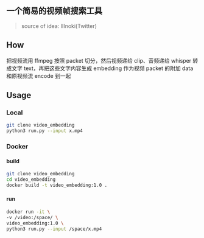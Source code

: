 ## 一个简易的视频帧搜索工具

> source of idea: IIInoki(Twitter)

## How

把视频流用 ffmpeg 按照 packet 切分，然后视频递给 clip、音频递给 whisper 转成文字 text，再把这些文字内容生成 embedding 作为视频 packet 的附加 data 和原视频流 encode 到一起

## Usage

### Local

```bash
git clone video_embedding
python3 run.py --input x.mp4
```

### Docker

#### build

```bash
git clone video_embedding
cd video_embedding
docker build -t video_embedding:1.0 .
```

#### run

```bash
docker run -it \
-v /video:/space/ \
video_embedding:1.0 \
python3 run.py --input /space/x.mp4
```
